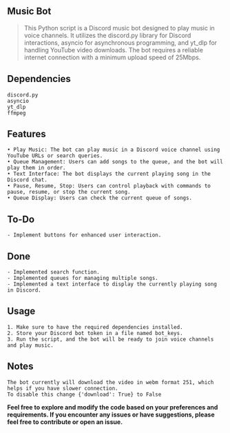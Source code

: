 ## Music Bot

> This Python script is a Discord music bot designed to play music in voice channels.
> It utilizes the discord.py library for Discord interactions, asyncio for asynchronous programming, and yt_dlp for handling YouTube video downloads.
> The bot requires a reliable internet connection with a minimum upload speed of 25Mbps.

## Dependencies

    discord.py
    asyncio
    yt_dlp
    ffmpeg

## Features

    • Play Music: The bot can play music in a Discord voice channel using YouTube URLs or search queries.
    • Queue Management: Users can add songs to the queue, and the bot will play them in order.
    • Text Interface: The bot displays the current playing song in the Discord chat.
    • Pause, Resume, Stop: Users can control playback with commands to pause, resume, or stop the current song.
    • Queue Display: Users can check the current queue of songs.

## To-Do

    - Implement buttons for enhanced user interaction.

## Done

    - Implemented search function.
    - Implemented queues for managing multiple songs.
    - Implemented a text interface to display the currently playing song in Discord.

## Usage

    1. Make sure to have the required dependencies installed.
    2. Store your Discord bot token in a file named bot_keys.
    3. Run the script, and the bot will be ready to join voice channels and play music.

## Notes
    The bot currently will download the video in webm format 251, which helps if you have slower connection.
    To disable this change {'download': True} to False

**Feel free to explore and modify the code based on your preferences and requirements. If you encounter any issues or have suggestions, please feel free to contribute or open an issue.**


